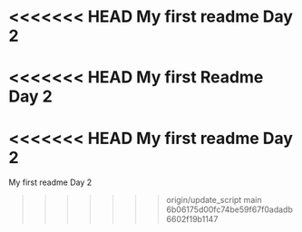 <<<<<<< HEAD
My first readme Day 2
=======
<<<<<<< HEAD
My first Readme 
Day 2 
=======
<<<<<<< HEAD
My first readme
Day 2 
=======
My first readme Day 2
>>>>>>> origin/update_script
>>>>>>> main
>>>>>>> 6b06175d00fc74be59f67f0adadb6602f19b1147
